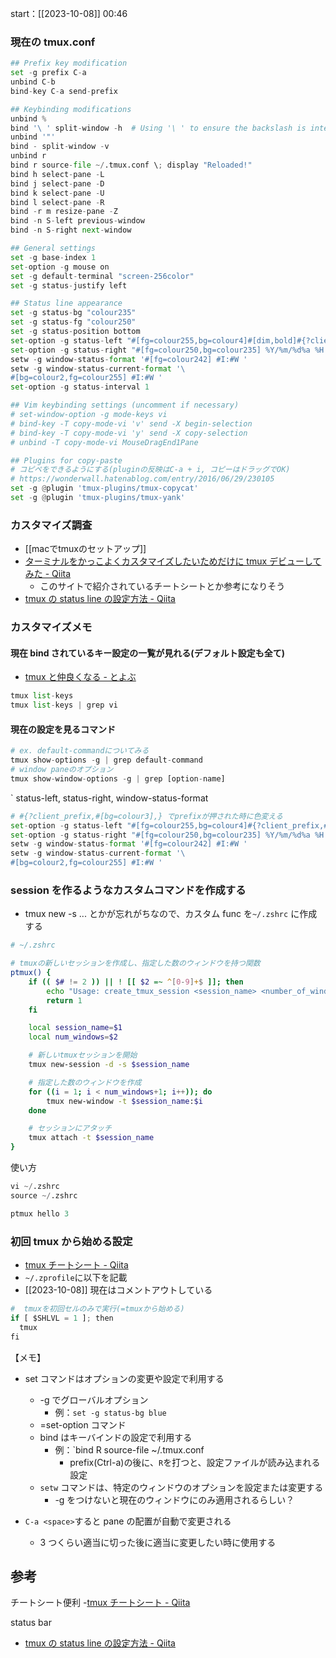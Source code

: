 start：[[2023-10-08]] 00:46

### 現在の tmux.conf

```python
## Prefix key modification
set -g prefix C-a
unbind C-b
bind-key C-a send-prefix

## Keybinding modifications
unbind %
bind '\ ' split-window -h  # Using '\ ' to ensure the backslash is interpreted correctly
unbind '"'
bind - split-window -v
unbind r
bind r source-file ~/.tmux.conf \; display "Reloaded!"
bind h select-pane -L
bind j select-pane -D
bind k select-pane -U
bind l select-pane -R
bind -r m resize-pane -Z
bind -n S-left previous-window
bind -n S-right next-window

## General settings
set -g base-index 1
set-option -g mouse on
set -g default-terminal "screen-256color"
set -g status-justify left

## Status line appearance
set -g status-bg "colour235"
set -g status-fg "colour250"
set -g status-position bottom
set-option -g status-left "#[fg=colour255,bg=colour4]#[dim,bold]#{?client_prefix,#[bg=colour3],} s/#S "
set-option -g status-right "#[fg=colour250,bg=colour235] %Y/%m/%d%a %H:%M:%S"
setw -g window-status-format '#[fg=colour242] #I:#W '
setw -g window-status-current-format '\
#[bg=colour2,fg=colour255] #I:#W '
set-option -g status-interval 1

## Vim keybinding settings (uncomment if necessary)
# set-window-option -g mode-keys vi
# bind-key -T copy-mode-vi 'v' send -X begin-selection
# bind-key -T copy-mode-vi 'y' send -X copy-selection
# unbind -T copy-mode-vi MouseDragEnd1Pane

## Plugins for copy-paste
# コピペをできるようにする(pluginの反映はC-a + i, コピーはドラッグでOK)
# https://wonderwall.hatenablog.com/entry/2016/06/29/230105
set -g @plugin 'tmux-plugins/tmux-copycat'
set -g @plugin 'tmux-plugins/tmux-yank'

```

### カスタマイズ調査

- [[macでtmuxのセットアップ]]
- [ターミナルをかっこよくカスタマイズしたいためだけに tmux デビューしてみた - Qiita](https://qiita.com/FrogWoman/items/f6797f2a70c44e42863d)
  - このサイトで紹介されているチートシートとか参考になりそう
- [tmux の status line の設定方法 - Qiita](https://qiita.com/nojima/items/9bc576c922da3604a72b)

### カスタマイズメモ

#### 現在 bind されているキー設定の一覧が見れる(デフォルト設定も全て)

- [tmux と仲良くなる - とよぶ](https://takasing104.hateblo.jp/entry/2014/08/05/194923)

```python
tmux list-keys
tmux list-keys | grep vi
```

#### 現在の設定を見るコマンド

```python
# ex. default-commandについてみる
tmux show-options -g | grep default-command
# window paneのオプション
tmux show-window-options -g | grep [option-name]

```

`
status-left, status-right, window-status-format

```python
# #{?client_prefix,#[bg=colour3],} でprefixが押された時に色変える
set-option -g status-left "#[fg=colour255,bg=colour4]#{?client_prefix,#[bg=colour3],} [#S] #{prefix_highlight}"
set-option -g status-right "#[fg=colour250,bg=colour235] %Y/%m/%d%a %H:%M:%S"
setw -g window-status-format '#[fg=colour242] #I:#W '
setw -g window-status-current-format '\
#[bg=colour2,fg=colour255] #I:#W '
```

### session を作るようなカスタムコマンドを作成する

- tmux new -s ... とかが忘れがちなので、カスタム func を`~/.zshrc` に作成する

```sh
# ~/.zshrc

# tmuxの新しいセッションを作成し、指定した数のウィンドウを持つ関数
ptmux() {
    if (( $# != 2 )) || ! [[ $2 =~ ^[0-9]+$ ]]; then
        echo "Usage: create_tmux_session <session_name> <number_of_windows>"
        return 1
    fi

    local session_name=$1
    local num_windows=$2

    # 新しいtmuxセッションを開始
    tmux new-session -d -s $session_name

    # 指定した数のウィンドウを作成
    for ((i = 1; i < num_windows+1; i++)); do
        tmux new-window -t $session_name:$i
    done

    # セッションにアタッチ
    tmux attach -t $session_name
}
```

使い方

```python
vi ~/.zshrc
source ~/.zshrc

ptmux hello 3
```

### 初回 tmux から始める設定

- [tmux チートシート - Qiita](https://qiita.com/nmrmsys/items/03f97f5eabec18a3a18b)
- `~/.zprofile`に以下を記載
- [[2023-10-08]] 現在はコメントアウトしている

```python
#  tmuxを初回セルのみで実行(=tmuxから始める)
if [ $SHLVL = 1 ]; then
  tmux
fi
```

【メモ】

- set コマンドはオプションの変更や設定で利用する

  - -g でグローバルオプション
    - 例：`set -g status-bg blue`
  - =set-option コマンド
  - bind はキーバインドの設定で利用する
    - 例：`bind R source-file ~/.tmux.conf
      - prefix(Ctrl-a)の後に、`R`を打つと、設定ファイルが読み込まれる設定
  - `setw` コマンドは、特定のウィンドウのオプションを設定または変更する
    - -g をつけないと現在のウィンドウにのみ適用されるらしい？

- `C-a <space>`すると pane の配置が自動で変更される
  - 3 つくらい適当に切った後に適当に変更したい時に使用する

## 参考

チートシート便利 -[tmux チートシート - Qiita](https://qiita.com/nmrmsys/items/03f97f5eabec18a3a18b)

status bar

- [tmux の status line の設定方法 - Qiita](https://qiita.com/nojima/items/9bc576c922da3604a72b)
